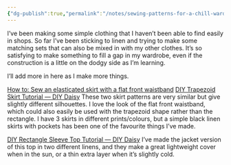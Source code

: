 ```yaml
---
{"dg-publish":true,"permalink":"/notes/sewing-patterns-for-a-chill-wardrobe/","tags":["sewing","making"],"noteIcon":"","created":"2025-07-30"}
---
```


I’ve been making some simple clothing that I haven’t been able to find easily in shops. So far I’ve been sticking to linen and trying to make some matching sets that can also be mixed in with my other clothes. It’s so satisfying to make something to fill a gap in my wardrobe, even if the construction is a little on the dodgy side as I’m learning.

I’ll add more in here as I make more things.

[How to: Sew an elasticated skirt with a flat front waistband](https://aliceirvine.com/2021/11/12/how-to-sew-an-elasticated-skirt-with-a-flat-front-waistband)
[DIY Trapezoid Skirt Tutorial — DIY Daisy](https://www.diydaisy.com/blog/trapezoid-skirt)
These two skirt patterns are very similar but give slightly different silhouettes. I love the look of the flat front waistband, which could also easily be used with the trapezoid shape rather than the rectangle. I have 3 skirts in different prints/colours, but a simple black linen skirts with pockets has been one of the favourite things I’ve made.

[DIY Rectangle Sleeve Top Tutorial — DIY Daisy](https://www.diydaisy.com/blog/diy-tutorial-rectangle-sleeve-top) 
I’ve made the jacket version of this top in two different linens, and they make a great lightweight cover when in the sun, or a thin extra layer when it’s slightly cold.
